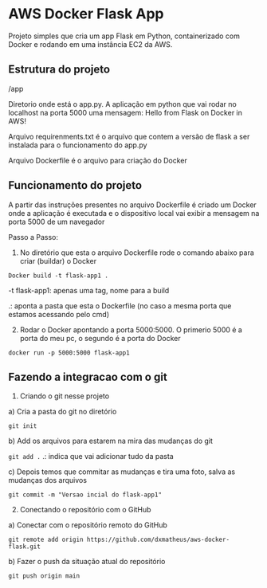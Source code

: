 # AWS Docker Flask App

Projeto simples que cria um app Flask em Python, containerizado com Docker e rodando em uma instância EC2 da AWS.

## Estrutura do projeto

/app

Diretorio onde está o app.py. A aplicação em python que vai rodar no localhost na porta 5000 uma mensagem: Hello from Flask on Docker in AWS!

Arquivo requirenments.txt é o arquivo que contem a versão de flask a ser instalada para o funcionamento do app.py

Arquivo Dockerfile é o arquivo para criação do Docker



## Funcionamento do projeto

A partir das instruções presentes no arquivo Dockerfile é criado um Docker onde a aplicação é executada e o dispositivo local vai exibir a mensagem na porta 5000 de um navegador



Passo a Passo:

1. No diretório que esta o arquivo Dockerfile rode o comando abaixo para criar (buildar) o Docker

``` Docker build -t flask-app1 . ```



-t flask-app1: apenas uma tag, nome para a build

.: aponta a pasta que esta o Dockerfile (no caso a mesma porta que estamos acessando pelo cmd)



2. Rodar o Docker apontando a porta 5000:5000. O primerio 5000 é a porta do meu pc, o segundo é a porta do Docker

```docker run -p 5000:5000 flask-app1```



## Fazendo a integracao com o git

1. Criando o git nesse projeto

a) Cria a pasta do git no diretório

```git init```

b) Add os arquivos para estarem na mira das mudanças do git 

```git add .```
.: indica que vai adicionar tudo da pasta

c) Depois temos que commitar as mudanças e tira uma foto, salva as mudanças dos arquivos

```git commit -m "Versao incial do flask-app1"```



2. Conectando o repositório com o GitHub

a) Conectar com o repositório remoto do GitHub

```git remote add origin https://github.com/dxmatheus/aws-docker-flask.git```

b) Fazer o push da situação atual do repositório

```git push origin main ```
